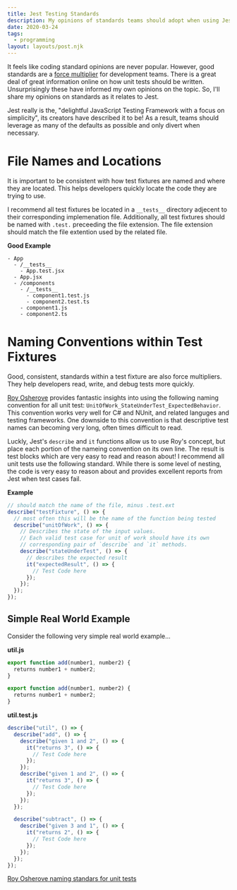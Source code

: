 ```yaml
---
title: Jest Testing Standards
description: My opinions of standards teams should adopt when using Jest.
date: 2020-03-24
tags:
  - programming
layout: layouts/post.njk
---
```


It feels like coding standard opinions are never popular. However, good standards are a [force multiplier](https://ardalis.com/becoming-a-developer-team-force-multiplier/) for development teams. There is a great deal of great information online on how unit tests should be written. Unsurprisingly these have informed my own opinions on the topic. So, I'll share my opinions on standards as it relates to Jest.

Jest really is the, "delightful JavaScript Testing Framework with a focus on simplicity", its creators have described it to be! As a result, teams should leverage as many of the defaults as possible and only divert when necessary.

# File Names and Locations

It is important to be consistent with how test fixtures are named and where they are located. This helps developers quickly locate the code they are trying to use.

I recommend all test fixtures be located in a `__tests__` directory adjecent to their corresponding implemenation file. Additionally, all test fixtures should be named with `.test.` preceeding the file extension. The file extension should match the file extention used by the related file.

**Good Example**

```
- App
  - /__tests__
    - App.test.jsx
  - App.jsx
  - /components
    - /__tests__
      - component1.test.js
      - component2.test.ts
    - component1.js
    - component2.ts
```

# Naming Conventions within Test Fixtures

Good, consistent, standards within a test fixture are also force multipliers. They help developers read, write, and debug tests more quickly.

[Roy Osherove](https://osherove.com/blog/2005/4/3/naming-standards-for-unit-tests.html) provides fantastic insights into using the following naming convention for all unit test: `UnitOfWork_StateUnderTest_ExpectedBehavior`. This convention works very well for C# and NUnit, and related languges and testing frameworks. One downside to this convention is that descriptive test names can becoming very long, often times difficult to read.

Luckly, Jest's `describe` and `it` functions allow us to use Roy's concept, but place each portion of the nameing convention on its own line. The result is test blocks which are very easy to read and reason about! I recommend all unit tests use the following standard. While there is some level of nesting, the code is very easy to reason about and provides excellent reports from Jest when test cases fail.

**Example**

```javascript
// should match the name of the file, minus .test.ext
describe("testFixture", () => {
  // most often this will be the name of the function being tested
  describe("unitOfWork", () => {
    // Describes the state of the input values.
    // Each valid test case for unit of work should have its own
    // corresponding pair of `describe` and `it` methods.
    describe("stateUnderTest", () => {
      // describes the expected result
      it("expectedResult", () => {
        // Test Code here
      });
    });
  });
});
```

## Simple Real World Example

Consider the following very simple real world example...

**util.js**

```javascript
export function add(number1, number2) {
  returns number1 + number2;
}

export function add(number1, number2) {
  returns number1 + number2;
}
```

**util.test.js**

```javascript
describe("util", () => {
  describe("add", () => {
    describe("given 1 and 2", () => {
      it("returns 3", () => {
        // Test Code here
      });
    });
    describe("given 1 and 2", () => {
      it("returns 3", () => {
        // Test Code here
      });
    });
  });

  describe("subtract", () => {
    describe("given 3 and 1", () => {
      it("returns 2", () => {
        // Test Code here
      });
    });
  });
});
```

[Roy Osherove naming standars for unit tests](https://osherove.com/blog/2005/4/3/naming-standards-for-unit-tests.html)
